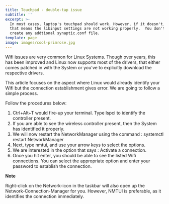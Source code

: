 ```yaml
---
title: Touchpad - double-tap issue
subtitle: ''
excerpt: >-
  In most cases, laptop's touchpad should work. However, if it doesn't, then
  that means the libinput settings are not working properly.  You don't need to
  create any addtional synaptic.conf file. 
template: page
image: images/cool-primrose.jpg
---
```

Wifi issues are very common for Linux Systems. Though over years, this has been improved and Linux now supports most of the drivers, that either comes patched in with the System or you've to explicitly download the respective drivers.

This article focuses on the aspect where Linux would already identify your Wifi but the connection establishment gives error. We are going to follow a simple process.

Follow the procedures below:

1.  Ctrl+Alt+T would fire-up your terminal. Type lspci to identify the controller present.
2.  If you are able to see the wireless controller present, then the System has identified it properly.
3.  We will now restart the NetworkManager using the command : systemctl restart NetworkManager
4.  Next, type nmtui, and use your arrow keys to select the options.
5.  We are interested in the option that says : Activate a connection.
6.  Once you hit enter, you should be able to see the listed Wifi connections. You can select the appropriate option and enter your password to establish the connection.


**Note**

Right-click on the Network-icon in the taskbar will also open up the Network-Connection-Manager for you. However, NMTUI is preferable, as it identifies the connection immediately.